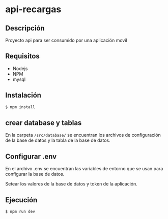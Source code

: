 # api-recargas
## Descripción
Proyecto api para ser consumido por una aplicación movil

## Requisitos
- Nodejs
- NPM
- mysql

## Instalación
```bash
$ npm install
```

## crear database y tablas
En la carpeta `/src/database/` se encuentran los archivos de configuración de la base de datos y la tabla de la base de datos.

## Configurar .env
En el archivo .env se encuentran las variables de entorno que se usan para configurar la base de datos.

Setear los valores de la base de datos y token de la aplicación.

## Ejecución
```bash
$ npm run dev
```


